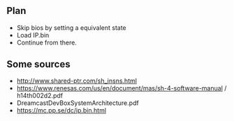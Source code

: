 #

## Plan
 - Skip bios by setting a equivalent state
 - Load IP.bin
 - Continue from there.


## Some sources
 - http://www.shared-ptr.com/sh_insns.html
 - https://www.renesas.com/us/en/document/mas/sh-4-software-manual / h14th002d2.pdf
 - DreamcastDevBoxSystemArchitecture.pdf
 - https://mc.pp.se/dc/ip.bin.html